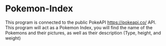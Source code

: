 # Pokemon-Index
This program is connected to the public PokeAPI https://pokeapi.co/ API. 
This program will act as a Pokemon Index, you will find the name of the Pokemons and their pictures, as well as their description (Type, height, and weight)
